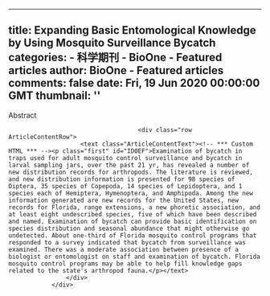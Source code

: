 
---
title: Expanding Basic Entomological Knowledge by Using Mosquito Surveillance Bycatch
categories: 
    - 科学期刊
    - BioOne - Featured articles
author: BioOne - Featured articles
comments: false
date: Fri, 19 Jun 2020 00:00:00 GMT
thumbnail: ''
---

<div>   
<div class="div0" style>
                    <div class="row ArticleContentHeadRow"><text class="ArticleContentBoldText">Abstract</text></div>

                                        <div class="row ArticleContentRow">
                        <text class="ArticleContentText"><!-- *** Custom HTML *** --><p class="first" id="ID0EF">Examination of bycatch in traps used for adult mosquito control surveillance and bycatch in larval sampling jars, over the past 21 yr, has revealed a number of new distribution records for arthropods. The literature is reviewed, and new distribution information is presented for 98 species of Diptera, 35 species of Copepoda, 14 species of Lepidoptera, and 1 species each of Hemiptera, Hymenoptera, and Amphipoda. Among the new information generated are new records for the United States, new records for Florida, range extensions, a new phoretic association, and at least eight undescribed species, five of which have been described and named. Examination of bycatch can provide basic identification on species distribution and seasonal abundance that might otherwise go undetected. About one-third of Florida mosquito control programs that responded to a survey indicated that bycatch from surveillance was examined. There was a moderate association between presence of a biologist or entomologist on staff and examination of bycatch. Florida mosquito control programs may be able to help fill knowledge gaps related to the state's arthropod fauna.</p></text>
                    </div>
                </div>
          
</div>
            